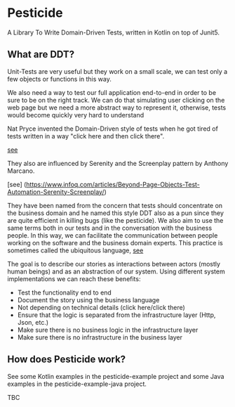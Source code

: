 # Pesticide
A Library To Write Domain-Driven Tests, written in Kotlin on top of Junit5.

## What are DDT?
Unit-Tests are very useful but they work on a small scale, we can test only a few objects or functions in this way.

We also need a way to test our full application end-to-end in order to be sure to be on the right track. We can do that simulating user clicking on the web page but we need a more abstract way to represent it, otherwise, tests would become quickly very hard to understand

Nat Pryce invented the Domain-Driven style of tests when he got tired of tests written in a way "click here and then click there".

[see](https://www.youtube.com/watch?v=Fk4rCn4YLLU)

They also are influenced by Serenity and the Screenplay pattern by Anthony Marcano.

[see] (https://www.infoq.com/articles/Beyond-Page-Objects-Test-Automation-Serenity-Screenplay/)

They have been named from the concern that tests should concentrate on the business domain and he named this style DDT also as a pun since they are quite efficient in killing bugs (like the pesticide).
We also aim to use the same terms both in our tests and in the conversation with the business people. In this way, we can facilitate the communication between people working on the software and the business domain experts. This practice is sometimes called the ubiquitous language, [see](https://martinfowler.com/bliki/UbiquitousLanguage.html)

The goal is to describe our stories as interactions between actors (mostly human beings)  and as an abstraction of our system. Using different system implementations we can reach these benefits:

- Test the functionality end to end
- Document the story using the business language
- Not depending on technical details (click here/click there)
- Ensure that the logic is separated from the infrastructure layer (Http, Json, etc.)
- Make sure there is no business logic in the infrastructure layer
- Make sure there is no infrastructure in the business layer

## How does Pesticide work?
See some Kotlin examples in the pesticide-example project and some Java examples in the pesticide-example-java project.

TBC
